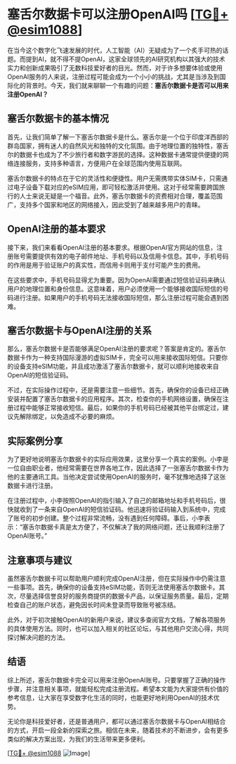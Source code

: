 # 塞舌尔数据卡可以注册OpenAI吗 [[TG💪+ @esim1088](https://t.me/s/esim1088)]

在当今这个数字化飞速发展的时代，人工智能（AI）无疑成为了一个炙手可热的话题。而提到AI，就不得不提OpenAI，这家全球领先的AI研究机构以其强大的技术实力和创新成果吸引了无数科技爱好者的目光。然而，对于许多想要体验或使用OpenAI服务的人来说，注册过程可能会成为一个小小的挑战，尤其是当涉及到国际化的背景时。今天，我们就来聊聊一个有趣的问题：**塞舌尔数据卡是否可以用来注册OpenAI？**

## 塞舌尔数据卡的基本情况

首先，让我们简单了解一下塞舌尔数据卡是什么。塞舌尔是一个位于印度洋西部的群岛国家，拥有迷人的自然风光和独特的文化氛围。由于地理位置的独特性，塞舌尔的数据卡也成为了不少旅行者和数字游民的选择。这种数据卡通常提供便捷的网络连接服务，支持多种语言，方便用户在全球范围内使用互联网。

塞舌尔数据卡的特点在于它的灵活性和便捷性。用户无需携带实体SIM卡，只需通过电子设备下载对应的eSIM应用，即可轻松激活并使用。这对于经常需要跨国旅行的人士来说无疑是一个福音。此外，塞舌尔数据卡的资费相对合理，覆盖范围广，支持多个国家和地区的网络接入，因此受到了越来越多用户的青睐。

## OpenAI注册的基本要求

接下来，我们来看看OpenAI注册的基本要求。根据OpenAI官方网站的信息，注册账号需要提供有效的电子邮件地址、手机号码以及信用卡信息。其中，手机号码的作用是用于验证账户的真实性，而信用卡则用于支付可能产生的费用。

在这些要求中，手机号码显得尤为重要。因为OpenAI需要通过短信验证码来确认用户的地理位置和身份信息。这意味着，用户必须使用一个能够接收国际短信的号码进行注册。如果用户的手机号码无法接收国际短信，那么注册过程可能会遇到困难。

## 塞舌尔数据卡与OpenAI注册的关系

那么，塞舌尔数据卡是否能够满足OpenAI注册的要求呢？答案是肯定的。塞舌尔数据卡作为一种支持国际漫游的虚拟SIM卡，完全可以用来接收国际短信。只要你的设备支持eSIM功能，并且成功激活了塞舌尔数据卡，就可以顺利地接收来自OpenAI的短信验证码。

不过，在实际操作过程中，还是需要注意一些细节。首先，确保你的设备已经正确安装并配置了塞舌尔数据卡的应用程序。其次，检查你的手机网络设置，确保在注册过程中能够正常接收短信。最后，如果你的手机号码已经被其他平台绑定过，建议先解除绑定，以免造成不必要的麻烦。

## 实际案例分享

为了更好地说明塞舌尔数据卡的实际应用效果，这里分享一个真实的案例。小李是一位自由职业者，他经常需要在世界各地工作，因此选择了一张塞舌尔数据卡作为他的主要通讯工具。当他决定尝试使用OpenAI的服务时，毫不犹豫地选择了这张数据卡进行注册。

在注册过程中，小李按照OpenAI的指引输入了自己的邮箱地址和手机号码后，很快就收到了一条来自OpenAI的短信验证码。他迅速将验证码输入到系统中，完成了账号的初步创建。整个过程非常流畅，没有遇到任何障碍。事后，小李表示：“塞舌尔数据卡真是太方便了，不仅解决了我的网络问题，还让我顺利注册了OpenAI账号。”

## 注意事项与建议

虽然塞舌尔数据卡可以帮助用户顺利完成OpenAI注册，但在实际操作中仍需注意一些事项。首先，确保你的设备支持eSIM功能，否则无法使用塞舌尔数据卡。其次，尽量选择信誉良好的服务商提供的数据卡产品，以保证服务质量。最后，定期检查自己的账户状态，避免因长时间未登录而导致账号被冻结。

此外，对于初次接触OpenAI的新用户来说，建议多查阅官方文档，了解各项服务的具体使用方法。同时，也可以加入相关的社区论坛，与其他用户交流心得，共同探讨解决问题的方法。

## 结语

综上所述，塞舌尔数据卡完全可以用来注册OpenAI账号。只要掌握了正确的操作步骤，并注意相关事项，就能轻松完成注册流程。希望本文能为大家提供有价值的参考信息，让大家在享受数字化生活的同时，也能更好地利用OpenAI的技术优势。

无论你是科技爱好者，还是普通用户，都可以通过塞舌尔数据卡与OpenAI相结合的方式，开启一段全新的探索之旅。相信在未来，随着技术的不断进步，会有更多类似的解决方案出现，为我们的生活带来更多便利。

[[TG💪+ @esim1088](https://t.me/s/esim1088) ![Image](https://i.postimg.cc/4NQfJmqS/Snipaste-2025-05-13-00-14-12.png)]